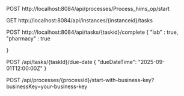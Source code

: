 POST http://localhost:8084/api/processes/Process_hims_op/start

GET http://localhost:8084/api/instances/{instanceid}/tasks

POST http://localhost:8084/api/tasks/{taskid}/complete
{
  "lab" : true,
  "pharmacy" : true
  
}


POST /api/tasks/{taskId}/due-date
{
  "dueDateTime": "2025-09-01T12:00:00Z"
}


POST /api/processes/{processId}/start-with-business-key?businessKey=your-business-key
